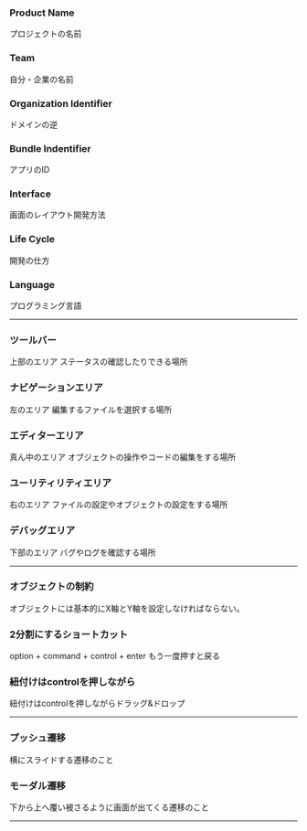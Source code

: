 ### Product Name
プロジェクトの名前
### Team
自分・企業の名前
### Organization Identifier
ドメインの逆
### Bundle Indentifier
アプリのID
### Interface
画面のレイアウト開発方法
### Life Cycle
開発の仕方
### Language
プログラミング言語

---
### ツールバー
上部のエリア
ステータスの確認したりできる場所
### ナビゲーションエリア
左のエリア
編集するファイルを選択する場所
### エディターエリア
真ん中のエリア
オブジェクトの操作やコードの編集をする場所
### ユーリティリティエリア
右のエリア
ファイルの設定やオブジェクトの設定をする場所
### デバッグエリア
下部のエリア
バグやログを確認する場所

---
### オブジェクトの制約
オブジェクトには基本的にX軸とY軸を設定しなければならない。
### 2分割にするショートカット
option + command + control + enter
もう一度押すと戻る
### 紐付けはcontrolを押しながら
紐付けはcontrolを押しながらドラッグ&ドロップ

---
### プッシュ遷移
横にスライドする遷移のこと
### モーダル遷移
下から上へ覆い被さるように画面が出てくる遷移のこと

---
